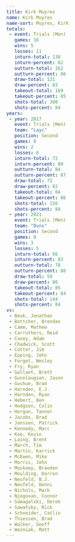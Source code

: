 ```yaml
---
title: Kirk Muyres
name: Kirk Muyres
name-sort: Muyres, Kirk
totals:
 - event: Trials (Men)
   games: 16
   wins: 5
   losses: 11
   inturn-total: 138
   inturn-percent: 82
   outturn-total: 162
   outturn-percent: 86
   draw-total: 131
   draw-percent: 83
   takeout-total: 169
   takeout-percent: 85
   shots-total: 300
   shots-percent: 84
years:
 - year: 2017
   event: Trials (Men)
   team: "Layc"
   position: Second
   games: 8
   wins: 2
   losses: 6
   inturn-total: 72
   inturn-percent: 80
   outturn-total: 84
   outturn-percent: 87
   draw-total: 72
   draw-percent: 82
   takeout-total: 84
   takeout-percent: 86
   shots-total: 156
   shots-percent: 84
 - year: 2021
   event: Trials (Men)
   team: "Duns"
   position: Second
   games: 8
   wins: 3
   losses: 5
   inturn-total: 66
   inturn-percent: 83
   outturn-total: 78
   outturn-percent: 86
   draw-total: 59
   draw-percent: 86
   takeout-total: 85
   takeout-percent: 84
   shots-total: 144
   shots-percent: 84
vs:
 - Beuk, Jonathan
 - Bottcher, Brendan
 - Camm, Mathew
 - Carruthers, Reid
 - Casey, Adam
 - Chadwick, Scott
 - Cotter, Jim
 - Epping, John
 - Forget, Wesley
 - Fry, Ryan
 - Gallant, Brett
 - Gunnlaugson, Jason
 - Gushue, Brad
 - Harnden, E.J.
 - Harnden, Ryan
 - Hebert, Ben
 - Hodgson, Colin
 - Horgan, Tanner
 - Jacobs, Brad
 - Janssen, Patrick
 - Kennedy, Marc
 - Koe, Kevin
 - Laing, Brent
 - March, Tim
 - Martin, Karrick
 - McEwen, Mike
 - Morris, John
 - Moskowy, Braeden
 - Moulding, Darren
 - Neufeld, B.J.
 - Neufeld, Denni
 - Nichols, Mark
 - Njegovan, Connor
 - Samagalski, Derek
 - Sawatsky, Rick
 - Schneider, Catlin
 - Thiessen, Brad
 - Walker, Geoff
 - Wozniak, Matt
---
```

